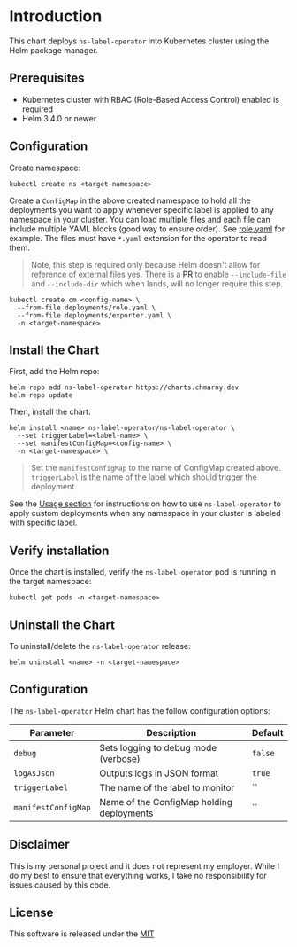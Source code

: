 # Introduction

This chart deploys `ns-label-operator` into Kubernetes cluster using the Helm package manager.

## Prerequisites

* Kubernetes cluster with RBAC (Role-Based Access Control) enabled is required
* Helm 3.4.0 or newer

## Configuration 

Create namespace:

```shell
kubectl create ns <target-namespace>
```

Create a `ConfigMap` in the above created namespace to hold all the deployments you want to apply whenever specific label is applied to any namespace in your cluster. You can load multiple files and each file can include multiple YAML blocks (good way to ensure order). See [role.yaml](../manifests/role.yaml) for example. The files must have `*.yaml` extension for the operator to read them.

> Note, this step is required only because Helm doesn't allow for reference of external files yes. There is a [PR](https://github.com/helm/helm/pull/8841) to enable `--include-file` and `--include-dir` which when lands, will no longer require this step. 


```shell
kubectl create cm <config-name> \
  --from-file deployments/role.yaml \
  --from-file deployments/exporter.yaml \
  -n <target-namespace>
```

## Install the Chart

First, add the Helm repo:

```shell
helm repo add ns-label-operator https://charts.chmarny.dev
helm repo update
```

Then, install the chart:

```shell
helm install <name> ns-label-operator/ns-label-operator \
  --set triggerLabel=<label-name> \
  --set manifestConfigMap=<config-name> \
  -n <target-namespace> \
``` 

> Set the `manifestConfigMap` to the name of ConfigMap created above. `triggerLabel` is the name of the label which should trigger the deployment. 

See the [Usage section](../README.md#usage) for instructions on how to use `ns-label-operator` to apply custom deployments when any namespace in your cluster is labeled with specific label. 

## Verify installation

Once the chart is installed, verify the `ns-label-operator` pod is running in the target namespace:

```shell
kubectl get pods -n <target-namespace>
```

## Uninstall the Chart

To uninstall/delete the `ns-label-operator` release:

```shell
helm uninstall <name> -n <target-namespace>
```

## Configuration

The `ns-label-operator` Helm chart has the follow configuration options:

| Parameter              | Description                               | Default     |
|------------------------|-------------------------------------------|-------------|
| `debug`                | Sets logging to debug mode (verbose)      | `false`     |
| `logAsJson`            | Outputs logs in JSON format               | `true`      |
| `triggerLabel`         | The name of the label to monitor          | ``          |
| `manifestConfigMap`    | Name of the ConfigMap holding deployments | ``          |


## Disclaimer

This is my personal project and it does not represent my employer. While I do my best to ensure that everything works, I take no responsibility for issues caused by this code.

## License

This software is released under the [MIT](../LICENSE)

